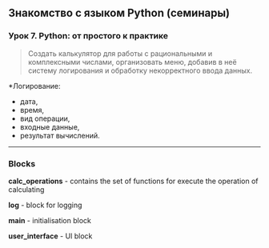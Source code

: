 ## Знакомство с языком Python (семинары)

### Урок 7. Python: от простого к практике
>Создать калькулятор для работы с рациональными и комплексными числами,
организовать меню, добавив в неё систему логирования и обработку некорректного ввода данных.

*Логирование:
- дата,
- время,
- вид операции,
- входные данные,
- результат вычислений.

---
### Blocks
**calc_operations** - contains the set of functions for execute the operation of calculating

**log** - block for logging

**main** - initialisation block

**user_interface** - UI block